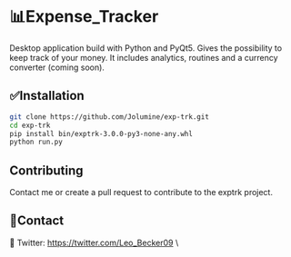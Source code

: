# :bar_chart:Expense_Tracker

Desktop application build with Python and PyQt5. Gives the possibility to keep track of your money. It includes analytics, routines and a currency converter (coming soon). 

## :white_check_mark:Installation

```bash
git clone https://github.com/Jolumine/exp-trk.git
cd exp-trk
pip install bin/exptrk-3.0.0-py3-none-any.whl
python run.py
```

## Contributing

Contact me or create a pull request to contribute to the exptrk project. 

## :link:Contact

:iphone:  Twitter: <https://twitter.com/Leo_Becker09> \
